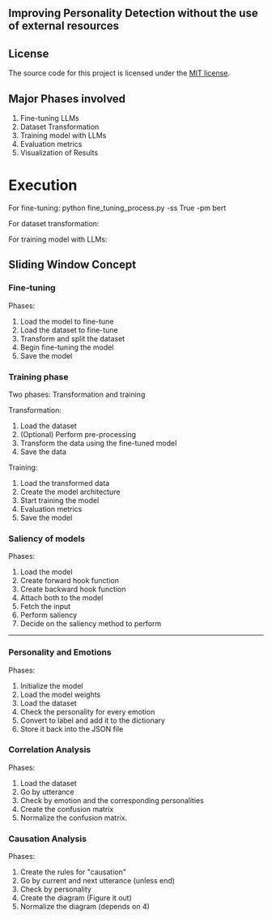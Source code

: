 
## Improving Personality Detection without the use of external resources

## License
The source code for this project is licensed under the [MIT license](LICENSE.md).

## Major Phases involved

1. Fine-tuning LLMs
2. Dataset Transformation
3. Training model with LLMs
4. Evaluation metrics
5. Visualization of Results

# Execution

For fine-tuning: python fine_tuning_process.py -ss True -pm bert

For dataset transformation:

For training model with LLMs:

## Sliding Window Concept

### Fine-tuning

Phases:

1. Load the model to fine-tune
2. Load the dataset to fine-tune
3. Transform and split the dataset
4. Begin fine-tuning the model
5. Save the model

### Training phase

Two phases: Transformation and training

Transformation:

1. Load the dataset
2. (Optional) Perform pre-processing
3. Transform the data using the fine-tuned model
4. Save the data

Training:

1. Load the transformed data
2. Create the model architecture
3. Start training the model
4. Evaluation metrics
5. Save the model

### Saliency of models

Phases:

1. Load the model
2. Create forward hook function
3. Create backward hook function
4. Attach both to the model
5. Fetch the input
6. Perform saliency
7. Decide on the saliency method to perform

---

### Personality and Emotions

Phases:

1. Initialize the model
2. Load the model weights
3. Load the dataset
4. Check the personality for every emotion
5. Convert to label and add it to the dictionary
6. Store it back into the JSON file

### Correlation Analysis

Phases:

1. Load the dataset
2. Go by utterance
3. Check by emotion and the corresponding personalities
4. Create the confusion matrix
5. Normalize the confusion matrix.

### Causation Analysis

Phases:

1. Create the rules for "causation"
2. Go by current and next utterance (unless end)
3. Check by personality
4. Create the diagram (Figure it out)
5. Normalize the diagram (depends on 4)
